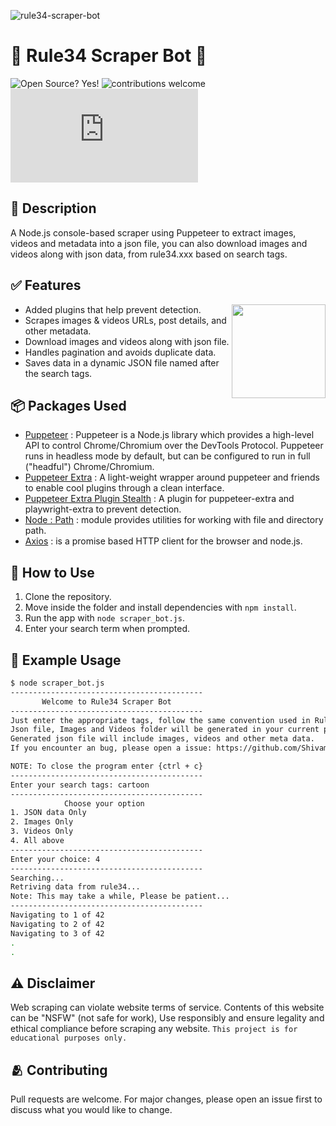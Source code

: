 ![rule34-scraper-bot](https://github.com/Shivam171/rule34-scraper-bot/assets/66107248/5edb6829-804d-45f3-8887-2d1bec080682)

# 🔞 Rule34 Scraper Bot 🤖

![Open Source? Yes!](https://badgen.net/badge/Open%20Source%20%3F/Yes%21/blue?icon=github) ![contributions welcome](https://img.shields.io/badge/contributions-welcome-brightgreen.svg?style=flat) [![GitHub license](https://badgen.net/github/license/Naereen/Strapdown.js)](https://github.com/Naereen/StrapDown.js/blob/master/LICENSE)


## 📃 Description

A Node.js console-based scraper using Puppeteer to extract images, videos and metadata into a json file, you can also download images and videos along with json data, from rule34.xxx based on search tags.

## ✅ Features

<img src="https://media.tenor.com/Tvghxa_OarkAAAAi/meme-meme-indonesia.gif" height="150px" align="right"/>

- Added plugins that help prevent detection.
- Scrapes images & videos URLs, post details, and other metadata.
- Download images and videos along with json file.
- Handles pagination and avoids duplicate data.
- Saves data in a dynamic JSON file named after the search tags.


## 📦 Packages Used

- [Puppeteer](https://pptr.dev/) : Puppeteer is a Node.js library which provides a high-level API to control Chrome/Chromium over the DevTools Protocol. Puppeteer runs in headless mode by default, but can be configured to run in full ("headful") Chrome/Chromium.
- [Puppeteer Extra](https://www.npmjs.com/package/puppeteer-extra) : A light-weight wrapper around puppeteer and friends to enable cool plugins through a clean interface.
- [Puppeteer Extra Plugin Stealth](https://www.npmjs.com/package/puppeteer-extra-plugin-stealth) : A plugin for puppeteer-extra and playwright-extra to prevent detection.
- [Node : Path](https://nodejs.org/api/path.html) : module provides utilities for working with file and directory path.
- [Axios](https://www.npmjs.com/package/axios) : is a promise based HTTP client for the browser and node.js.

## 🤔 How to Use

1. Clone the repository.
2. Move inside the folder and install dependencies with `npm install`.
3. Run the app with `node scraper_bot.js`.
4. Enter your search term when prompted.

## 🫡 Example Usage

```bash
$ node scraper_bot.js
-------------------------------------------
       Welcome to Rule34 Scraper Bot
-------------------------------------------
Just enter the appropriate tags, follow the same convention used in Rule34.
Json file, Images and Videos folder will be generated in your current path.
Generated json file will include images, videos and other meta data.
If you encounter an bug, please open a issue: https://github.com/Shivam171/rule34-scraper-bot

NOTE: To close the program enter {ctrl + c}
-------------------------------------------
Enter your search tags: cartoon
-------------------------------------------
            Choose your option
1. JSON data Only
2. Images Only
3. Videos Only
4. All above
-------------------------------------------
Enter your choice: 4
-------------------------------------------
Searching...
Retriving data from rule34...
Note: This may take a while, Please be patient...
-------------------------------------------
Navigating to 1 of 42
Navigating to 2 of 42
Navigating to 3 of 42
.
.
```

## ⚠️ Disclaimer

Web scraping can violate website terms of service. Contents of this website can be "NSFW" (not safe for work), Use responsibly and ensure legality and ethical compliance before scraping any website. `This project is for educational purposes only.`

## 🫂 Contributing

Pull requests are welcome. For major changes, please open an issue first to discuss what you would like to change.
